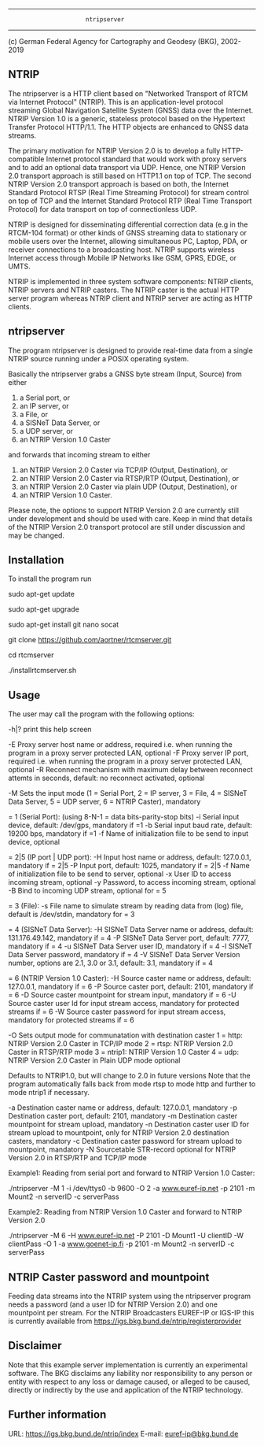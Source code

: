 ----------------------------------------------------------------------
                          ntripserver
----------------------------------------------------------------------

(c) German Federal Agency for Cartography and Geodesy (BKG), 2002-2019


NTRIP
-----
The ntripserver is a HTTP client based on "Networked Transport of 
RTCM via Internet Protocol" (NTRIP). This is an application-level 
protocol streaming Global Navigation Satellite System (GNSS) data 
over the Internet. 
NTRIP Version 1.0 is a generic, stateless protocol based on the 
Hypertext Transfer Protocol HTTP/1.1. The HTTP objects are 
enhanced to GNSS data streams.

The primary motivation for NTRIP Version 2.0 is to develop a fully
HTTP-compatible Internet protocol standard that would work with proxy
servers and to add an optional data transport via UDP. Hence, one
NTRIP Version 2.0 transport approach is still based on HTTP1.1 on top
of TCP. The second NTRIP Version 2.0 transport approach is based on
both, the Internet Standard Protocol RTSP (Real Time Streaming Protocol)
for stream control on top of TCP and the Internet Standard Protocol RTP
(Real Time Transport Protocol) for data transport on top of
connectionless UDP.

NTRIP is designed for disseminating differential correction data 
(e.g in the RTCM-104 format) or other kinds of GNSS streaming data to
stationary or mobile users over the Internet, allowing simultaneous
PC, Laptop, PDA, or receiver connections to a broadcasting host. NTRIP
supports wireless Internet access through Mobile IP Networks like GSM,
GPRS, EDGE, or UMTS.

NTRIP is implemented in three system software components:
NTRIP clients, NTRIP servers and NTRIP casters. The NTRIP caster is the
actual HTTP server program whereas NTRIP client and NTRIP server are
acting as HTTP clients.


ntripserver
-----------
The program ntripserver is designed to provide real-time data
from a single NTRIP source running under a POSIX operating system.

Basically the ntripserver grabs a GNSS byte stream (Input, Source)
from either

1. a Serial port, or
2. an IP server, or
3. a File, or
4. a SISNeT Data Server, or
5. a UDP server, or
6. an NTRIP Version 1.0 Caster

and forwards that incoming stream to either

1. an NTRIP Version 2.0 Caster via TCP/IP (Output, Destination), or
2. an NTRIP Version 2.0 Caster via RTSP/RTP (Output, Destination), or
3. an NTRIP Version 2.0 Caster via plain UDP (Output, Destination), or
4. an NTRIP Version 1.0 Caster.

Please note, the options to support NTRIP Version 2.0 are currently still 
under development and should be used with care. Keep in mind that details
of the NTRIP Version 2.0 transport protocol are still under discussion
and may be changed.


Installation
------------
To install the program run

sudo apt-get update

sudo apt-get upgrade

sudo apt-get install git nano socat

 git clone https://github.com/aortner/rtcmserver.git


cd rtcmserver

./installrtcmserver.sh



Usage
-----
The user may call the program with the following options:

-h|? print this help screen

-E <ProxyHost>       Proxy server host name or address, required i.e. when
        	     running the program in a proxy server protected LAN,
        	     optional
-F <ProxyPort>       Proxy server IP port, required i.e. when running
        	     the program in a proxy server protected LAN, optional
-R <maxDelay>	     Reconnect mechanism with maximum delay between reconnect
        	     attemts in seconds, default: no reconnect activated,
        	     optional

-M <InputMode> Sets the input mode (1 = Serial Port, 2 = IP server,
   3 = File, 4 = SISNeT Data Server, 5 = UDP server, 6 = NTRIP Caster),
   mandatory

   <InputMode> = 1 (Serial Port): (using 8-N-1 = data bits-parity-stop bits)
   -i <Device>       Serial input device, default: /dev/gps, mandatory if
        	     <InputMode>=1
   -b <BaudRate>     Serial input baud rate, default: 19200 bps, mandatory
        	     if <InputMode>=1
   -f <InitFile>     Name of initialization file to be send to input device,
        	     optional

   <InputMode> = 2|5 (IP port | UDP port):
   -H <ServerHost>   Input host name or address, default: 127.0.0.1,
        	     mandatory if <InputMode> = 2|5
   -P <ServerPort>   Input port, default: 1025, mandatory if <InputMode>= 2|5
   -f <ServerFile>   Name of initialization file to be send to server,
        	     optional
   -x <ServerUser>   User ID to access incoming stream, optional
   -y <ServerPass>   Password, to access incoming stream, optional
   -B Bind to incoming UDP stream, optional for <InputMode> = 5

   <InputMode> = 3 (File):
   -s <File>	     File name to simulate stream by reading data from (log)
        	     file, default is /dev/stdin, mandatory for <InputMode> = 3

   <InputMode> = 4 (SISNeT Data Server):
   -H <SisnetHost>   SISNeT Data Server name or address,
        	     default: 131.176.49.142, mandatory if <InputMode> = 4
   -P <SisnetPort>   SISNeT Data Server port, default: 7777, mandatory if
        	     <InputMode> = 4
   -u <SisnetUser>   SISNeT Data Server user ID, mandatory if <InputMode> = 4
   -l <SisnetPass>   SISNeT Data Server password, mandatory if <InputMode> = 4
   -V <SisnetVers>   SISNeT Data Server Version number, options are 2.1, 3.0
        	     or 3.1, default: 3.1, mandatory if <InputMode> = 4

   <InputMode> = 6 (NTRIP Version 1.0 Caster):
   -H <SourceHost>   Source caster name or address, default: 127.0.0.1,
        	     mandatory if <InputMode> = 6
   -P <SourcePort>   Source caster port, default: 2101, mandatory if
        	     <InputMode> = 6
   -D <SourceMount>  Source caster mountpoint for stream input, mandatory if
        	     <InputMode> = 6
   -U <SourceUser>   Source caster user Id for input stream access, mandatory
        	     for protected streams if <InputMode> = 6
   -W <SourcePass>   Source caster password for input stream access, mandatory
        	     for protected streams if <InputMode> = 6

-O <OutputMode> Sets output mode for communatation with destination caster
   1 = http: NTRIP Version 2.0 Caster in TCP/IP mode
   2 = rtsp: NTRIP Version 2.0 Caster in RTSP/RTP mode
   3 = ntrip1: NTRIP Version 1.0 Caster
   4 = udp: NTRIP Version 2.0 Caster in Plain UDP mode
   optional

   Defaults to NTRIP1.0, but will change to 2.0 in future versions
   Note that the program automatically falls back from mode rtsp to mode http and
   further to mode ntrip1 if necessary.

   -a <DestHost>     Destination caster name or address, default: 127.0.0.1,
        	     mandatory
   -p <DestPort>     Destination caster port, default: 2101, mandatory
   -m <DestMount>    Destination caster mountpoint for stream upload,
        	     mandatory
   -n <DestUser>     Destination caster user ID for stream upload to
        	     mountpoint, only for NTRIP Version 2.0 destination
        	     casters, mandatory
   -c <DestPass>     Destination caster password for stream upload to
        	     mountpoint, mandatory
   -N <STR-record>   Sourcetable STR-record
        	     optional for NTRIP Version 2.0 in RTSP/RTP and TCP/IP mode


Example1: Reading from serial port and forward to NTRIP Version 1.0 Caster:

./ntripserver -M 1 -i /dev/ttys0 -b 9600 -O 2 -a www.euref-ip.net -p 2101 -m Mount2 
              -n serverID -c serverPass

Example2: Reading from NTRIP Version 1.0 Caster and forward to NTRIP Version 2.0

./ntripserver -M 6 -H www.euref-ip.net -P 2101 -D Mount1 -U clientID -W clientPass
              -O 1 -a www.goenet-ip.fi -p 2101 -m Mount2 -n serverID -c serverPass


NTRIP Caster password and mountpoint
------------------------------------
Feeding data streams into the NTRIP system using the ntripserver 
program needs a password (and a user ID for NTRIP Version 2.0)
and one mountpoint per stream.
For the NTRIP Broadcasters EUREF-IP or IGS-IP this is currently 
available from https://igs.bkg.bund.de/ntrip/registerprovider


Disclaimer
----------
Note that this example server implementation is currently an
experimental software. The BKG disclaims any liability nor
responsibility to any person or entity with respect to any loss or
damage caused, or alleged to be caused, directly or indirectly by the
use and application of the NTRIP technology.


Further information
-------------------
URL:    https://igs.bkg.bund.de/ntrip/index
E-mail: euref-ip@bkg.bund.de
